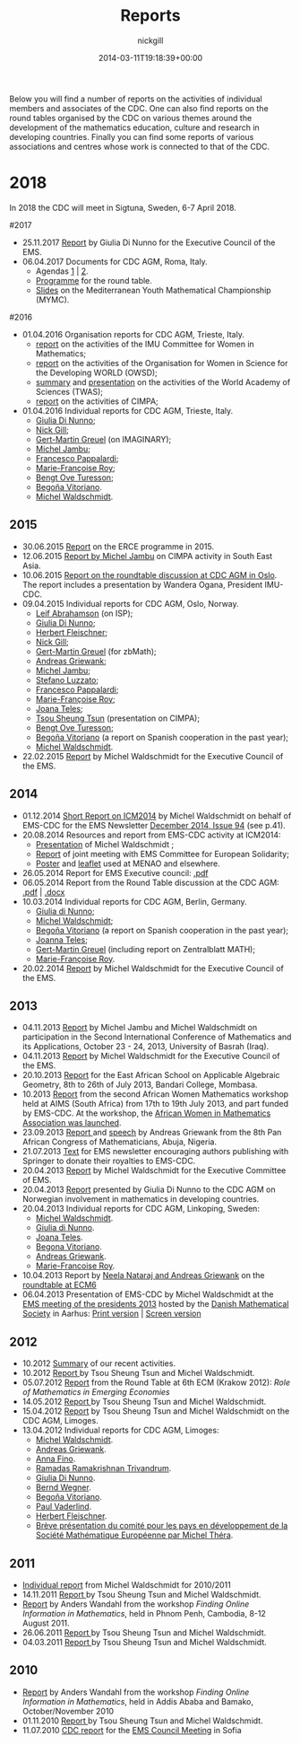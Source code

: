 ﻿---
id: 8
title: Reports
date: 2014-03-11T19:18:39+00:00
author: nickgill
layout: page
---

Below you will find a number of reports on the activities of individual members and associates of the CDC. One can also find reports on the round tables organised by the CDC on various themes around the development of the mathematics education, culture and research in developing countries. Finally you can find some reports of various associations and centres whose work is connected to that of the CDC.

# 2018
In 2018 the CDC will meet in Sigtuna, Sweden, 6-7 April 2018.

#2017

* 25.11.2017 <a href = "ReportCouncil112017.pdf">Report</a> by Giulia Di Nunno for the Executive Council of the EMS.
* 06.04.2017 Documents for CDC AGM, Roma, Italy.
   * Agendas <a href = "IndividualReports/EMS-CDC-Members-and-Associates.docx">1</a> | <a href = "IndividualReports/EMS-CDC-Members.docx">2</a>.
   * <a href = "IndividualReports/RoundTable.docx">Programme</a> for the round table.
   * <a href = "rm_7apr2017.pdf">Slides</a> on the Mediterranean Youth Mathematical Championship (MYMC).

#2016
<ul>
<li>01.04.2016 Organisation reports for CDC AGM, Trieste, Italy.
<ul>
<li><a href = "IndividualReports/CWM2016.pdf">report</a> on the activities of the IMU Committee for Women in Mathematics;
<li><a href = "IndividualReports/OWSD2016.pdf">report</a> on the activities of the Organisation for Women in Science for the Developing WORLD (OWSD);
<li><a href = "IndividualReports/TWASsummary2016.pdf">summary</a> and <a href = "IndividualReports/TWASpresentation2016.pdf">presentation</a> on the activities of the World Academy of Sciences (TWAS);
<li><a href = "IndividualReports/CIMPA2016.pdf">report</a> on the activities of CIMPA;
</ul>
<li>01.04.2016 Individual reports for CDC AGM, Trieste, Italy.
<ul>
<li><a href = "IndividualReports/DiNunno2016.php">Giulia Di Nunno</a>;
<li><a href = "IndividualReports/Gill2016.php">Nick Gill</a>;
<li><a href = "IndividualReports/Greuel2016.pdf">Gert-Martin Greuel</a> (on IMAGINARY);
<li><a href = "IndividualReports/Jambu2016.pdf">Michel Jambu</a>;
<li><a href = "IndividualReports/Pappalardi2016.php">Francesco Pappalardi</a>;
<li><a href = "IndividualReports/Roy2016.php">Marie-Fran&ccediloise Roy</a>;
<li><a href = "IndividualReports/Turesson2016.pdf">Bengt Ove Turesson</a>;
<li><a href = "IndividualReports/Vitoriano2016.pdf">Bego&ntilde;a Vitoriano</a>.
<li><a href = "IndividualReports/miw2016.php">Michel Waldschmidt</a>.
</ul></ul>

<h2>2015</h2>
<ul>
<li>30.06.2015 <a href = "ERCE info 2015.pdf">Report</a> on the ERCE programme in 2015.
<li>12.06.2015 <a href = "IndividualReports/Jambu_SEAMaN.pdf">Report by Michel Jambu</a> on CIMPA activity in South East Asia.
<li>10.06.2015 <a href = "Roundtable2015.pdf">Report on the roundtable discussion at CDC AGM in Oslo</a>. The report includes a presentation by Wandera Ogana, President IMU-CDC. 
<li>09.04.2015 Individual reports for CDC AGM, Oslo, Norway.
<ul>
<li><a href = "IndividualReports/Abrahamson2015.pdf">Leif Abrahamson</a> (on ISP);
<li><a href = "IndividualReports/DiNunno2015.php">Giulia Di Nunno</a>;
<li><a href = "IndividualReports/Fleischner2015.php">Herbert Fleischner</a>;
<li><a href = "IndividualReports/Gill2015.php">Nick Gill</a>;
<li><a href = "IndividualReports/Greuel2015.php">Gert-Martin Greuel</a> (for zbMath);
<li><a href = "IndividualReports/Griewank2015.php">Andreas Griewank</a>;
<li><a href = "IndividualReports/Jambu2015.pdf">Michel Jambu</a>;
<li><a href = "IndividualReports/luzzato2015.php">Stefano Luzzato</a>;
<li><a href = "IndividualReports/pappalardi2015.php">Francesco Pappalardi</a>;
<li><a href = "IndividualReports/Roy2015.php">Marie-Fran&ccediloise Roy</a>;
<li><a href = "IndividualReports/Teles2015.php">Joana Teles</a>;
<li><a href = "IndividualReports/oslo0415.pdf">Tsou Sheung Tsun</a> (presentation on CIMPA);
<li><a href = "IndividualReports/Turesson2015.pdf">Bengt Ove Turesson</a>;
<li><a href = "IndividualReports/SpanishCooperation2014.pdf">Bego&ntilde;a Vitoriano</a> (a report on Spanish cooperation in the past year);
<li><a href = "IndividualReports/miw2015.php">Michel Waldschmidt</a>.
</ul>
<li> 22.02.2015 <a href = "ReportCouncil022015.pdf">Report</a> by Michel Waldschmidt for the Executive Council of the EMS. 
</ul>

<h2>2014</h2>
<ul>
<li> 01.12.2014 <a href ="ShortReportOnICM2014.pdf">Short Report on ICM2014</a> by Michel Waldschmidt on behalf of EMS-CDC for the
	EMS Newsletter <a href = "http://www.ems-ph.org/journals/newsletter/pdf/2014-12-94.pdf">December 2014, Issue 94</a> (see p.41). 
<li>20.08.2014 Resources and report from EMS-CDC activity at ICM2014:
<ul>
<li> <a href="Beamer2014.pdf"> Presentation</a> of Michel Waldschmidt ;
<li> <a href="MeetingSeoul15082014.pdf">Report</a> of joint meeting with EMS Committee for European Solidarity;
<li> <a href="Poster2014.pdf">Poster</a> and <a href = "Leaflet2014.pdf">leaflet</a> used at MENAO and elsewhere.
</ul>
<li>26.05.2014 Report for EMS Executive council: <a href = "ReportCouncil062014.pdf">.pdf</a>
<li>06.05.2014 Report from the Round Table discussion at the CDC AGM: <a href="RoundTable2014.pdf">.pdf</a> | <a href="RoundTable2014.docx">.docx</a>
<li>10.03.2014 Individual reports for CDC AGM, Berlin, Germany.
<ul>
<li><a href = "IndividualReports/DiNunno2014.php">Giulia di Nunno</a>;
<li><a href = "IndividualReports/miw2014.php">Michel Waldschmidt</a>;
<li><a href = "IndividualReports/SpanishCooperation2013.pdf">Bego&ntilde;a Vitoriano</a> (a report on Spanish cooperation in the past year);
<li><a href = "IndividualReports/Teles2014.php">Joanna Teles</a>;
<li><a href = "IndividualReports/GMG2014.pdf">Gert-Martin Greuel</a> (including report on Zentralblatt MATH);
<li><a href = "IndividualReports/Roy2014.php">Marie-Fran&ccedil;oise Roy</a>.
</ul>
<li> 20.02.2014 <a href = "IndividualReports/report_executive_2014.pdf">Report</a> by Michel Waldschmidt for the Executive Council of the EMS. 
</ul>

<h2>2013</h2>
<ul>
<li> 04.11.2013 <a href = "http://www.math.jussieu.fr/~miw/articles/pdf/RptBasrah2013.pdf">Report</a> by Michel Jambu and Michel Waldschmidt on participation in the Second International Conference of Mathematics and its Applications, October 23 - 24, 2013, University of Basrah (Iraq).
<li> 04.11.2013 <a href = "IndividualReports/report_executive_2013b.php">Report</a> by Michel Waldschmidt for the Executive Council of the EMS.
<li> 20.10.2013 <a href = "Algebraic_geometry_school_report.pdf">Report</a> for the East African School on Applicable Algebraic Geometry,
8th to 26th of July 2013, Bandari College, Mombasa.
<li> 10.2013 <a href = "http://www.europeanwomeninmaths.org/sites/default/files/documents/news/report_on_the_2nd_african_women_mathematics_workshop.pdf">Report</a> from the second African Women Mathematics workshop held at AIMS (South Africa) from 17th to 19th July 2013, and part funded by EMS-CDC. At the workshop, the <a href = "http://www.europeanwomeninmaths.org/resources/news/creation-awma-african-women-in-mathematics-association">African Women in Mathematics Association was launched</a>.
<li> 23.09.2013 <a href = "IndividualReports/pacomreportabuja.pdf">Report </a> and <a href = "IndividualReports/pacomreportabuja.pdf">speech</a> by Andreas Griewank from the 8th Pan African Congress of Mathematicians, Abuja, Nigeria.
<li> 21.07.2013 <a href = "springer_initiative.pdf">Text</a> for EMS newsletter encouraging authors publishing with Springer to donate their royalties to EMS-CDC.
<li> 20.04.2013 <a href = "IndividualReports/report_executive_2013.php">Report</a> by Michel Waldschmidt for the Executive Committee of EMS.
<li>20.04.2013 <a href = "Norway for mathematics in DC.pdf">Report</a> presented by Giulia Di Nunno to the CDC AGM on Norwegian involvement in mathematics in developing countries.</a>
<li>20.04.2013 Individual reports for CDC AGM, Linkoping, Sweden:
<ul>
<li><a href ="IndividualReports/miw2013.php">Michel Waldschmidt</a>.
<li><a href = "IndividualReports/DiNunno2013.php">Giulia di Nunno</a>.
<li><a href = "IndividualReports/Teles2013.php">Joana Teles</a>.
<li><a href = "IndividualReports/Vitoriano2013.php">Begona Vitoriano</a>.
<li><a href = "IndividualReports/Griewank2013.php">Andreas Griewank</a>.
<li><a href = "IndividualReports/Roy2013.php">Marie-Francoise Roy</a>.
</ul>
<li>10.04.2013 Report by <a href = "IndividualReports/ng.php">Neela Nataraj and Andreas Griewank</a> on the <a href = "IndividualReports/bricsfin.pdf">roundtable at ECM6</a>
<li>06.04.2013 Presentation of EMS-CDC by Michel Waldschmidt at the <a href = "http://projects.au.dk/presidents-ems/">EMS meeting of the presidents 2013</a> hosted by the <a href = "http://www.mathematics.dk/index_en.html">Danish Mathematical Society</a> in Aarhus: <a href = "IndividualReports/EMS-CDC06042013_print.pdf">Print version</a> | <a href = "IndividualReports/EMS-CDC06042013_screen.pdf">Screen version</a>
</ul>



<h2>2012</h2>
<ul>
<li>10.2012 <a href = "presentation12.pdf">Summary</a> of our recent activities. 
<li>10.2012 <a href = "IndividualReports/Rpt102012.php">Report
</a> by Tsou Sheung Tsun and Michel Waldschmidt.</li>
<li>05.07.2012 <a href="IndividualReports/Emerging_economies.pdf">Report</a> from the Round Table at 6th ECM (Krakow 2012): <i>Role of Mathematics in Emerging Economies</i></li>
<li> 14.05.2012 <a href="IndividualReports/Rpt052012.php">Report
</a> by Tsou Sheung Tsun and Michel Waldschmidt.</li>
<li>15.04.2012 <a href="IndividualReports/RptLimoges042012.php">Report</a> by Tsou Sheung Tsun and Michel Waldschmidt on the CDC AGM, Limoges.
<li>13.04.2012 Individual reports for CDC AGM, Limoges:
<ul>
<li><a href="IndividualReports/miw2012.php">Michel Waldschmidt</a>.</li>
<li><a href="IndividualReports/Griewank2012.php">Andreas Griewank</a>.
<li><a href="IndividualReports/Fino2012.php">Anna Fino</a>.
<li><a href="IndividualReports/Ramadas2012.php">Ramadas Ramakrishnan Trivandrum</a>.
<li><a href="IndividualReports/DiNunno2012.php">Giulia Di Nunno</a>.
<li><a href="IndividualReports/Wegner2012.php">Bernd Wegner</a>.
<li><a href="IndividualReports/Vitoriano2012.php">Begoña Vitoriano</a>.
<li><a href="IndividualReports/Vaderlind2012.php">Paul Vaderlind</a>.
<li><a href="IndividualReports/Fleischner2012.php">Herbert Fleischner</a>.
<li><a href="Limoges042012.pdf">Brève présentation du comité pour les pays en développement de la Société Mathématique Européenne par Michel Théra</a>.
 
</ul></ul>

<h2>2011</h2>
<ul>
<li><a href="IndividualReports/miw2011.php">Individual report</a> from Michel Waldschmidt for 2010/2011
<li>14.11.2011 <a href="IndividualReports/Rpt112011.php">Report
</a> by Tsou Sheung Tsun and Michel Waldschmidt. </li>
<li><a href="IndividualReports/phnom_penh_workshop_2011.pdf">Report</a> by Anders Wandahl from the workshop <i>Finding Online Information in Mathematics</i>, held in Phnom Penh, Cambodia, 8-12 August 2011.</li>
<li> 26.06.2011 <a href="IndividualReports/Rpt062011.php">Report
</a> by Tsou Sheung Tsun and Michel Waldschmidt. </li>
<li> 04.03.2011
<a href="IndividualReports/Rpt032011.php">Report
</a> by Tsou Sheung Tsun and Michel Waldschmidt. </li>
</ul>

<h2>2010</h2>
<ul>
<li><a href="IndividualReports/EMS-CDC_IMU_Workshops_2010.pdf">Report</a> by Anders Wandahl from the workshop <i>Finding Online Information in Mathematics</i>, held in Addis Ababa and Bamako, October/November 2010</li>
<li>01.11.2010
<a href="IndividualReports/Rpt112010.php">Report
</a> by Tsou Sheung Tsun and Michel Waldschmidt. 
<li>
11.07.2010 <a href="http://www.math.ntnu.no/ems/council10/sofiapapers/CDCreport.pdf">CDC report</a>
for the 
<a href="http://www.math.ntnu.no/ems/council10/sofiapapers/">EMS Council Meeting</a> in Sofia</a> 
</ul> 


